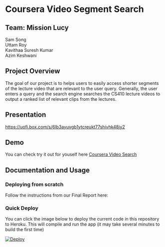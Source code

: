 # Coursera Video Segment Search

## Team: Mission Lucy

Sam Song  
Uttam Roy  
Kavithaa Suresh Kumar  
Azim Keshwani  

## Project Overview

The goal of our project is to helps users to easily access shorter segments 
of the lecture video that are relevant to the user query. 
Generally, the user enters a query and the search engine searches the CS410 
lecture videos to output a ranked list of relevant clips from the lectures. 

## Presentation
https://uofi.box.com/s/6lb3ayuvgb1ytcreukt77shivhk48jy2 
## Demo

You can check try it out for youself here [Coursera Video Search](https://coursera-video-search.herokuapp.com/)

## Documentation and Usage

### Deploying from scratch 
Follow the instructions from our Final Report here:  


### Quick Deploy
You can click the image below to deploy the current code in this repository
to Heroku. This will compile and run the app (it may take several minutes
to build the first time)

[![Deploy](https://www.herokucdn.com/deploy/button.svg)](https://heroku.com/deploy)
